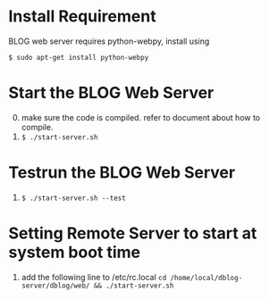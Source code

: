 Install Requirement
====================
BLOG web server requires python-webpy, install using 
```
$ sudo apt-get install python-webpy
```

Start the BLOG Web Server
=====================
0. make sure the code is compiled. refer to document about how to compile.
1. `$ ./start-server.sh`

Testrun the BLOG Web Server
=====================
1. `$ ./start-server.sh --test`

Setting Remote Server to start at system boot time
=====================
1. add the following line to /etc/rc.local
  `cd /home/local/dblog-server/dblog/web/ && ./start-server.sh`
